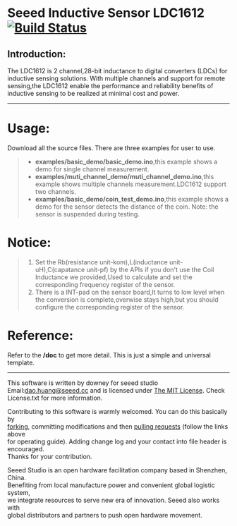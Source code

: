 Seeed Inductive Sensor LDC1612  [![Build Status](https://travis-ci.com/Seeed-Studio/Seeed_LDC1612.svg?branch=master)](https://travis-ci.com/Seeed-Studio/Seeed_LDC1612)
=====================================  


Introduction:  
------------------------  
The LDC1612 is 2 channel,28-bit inductance to digital converters (LDCs) for inductive sensing solutions. With multiple channels and support for remote sensing,the LDC1612 enable the performance and reliability benefits of inductive sensing to be realized at minimal cost and power.  
***



Usage:
==========
Download all the source files.
There are three examples for user to use.
>* **examples/basic_demo/basic_demo.ino**,this example shows a demo for single channel measurement.
>* **examples/muti_channel_demo/muti_channel_demo.ino**,this example shows multiple channels measurement.LDC1612 support two channels.
>* **examples/basic_demo/coin_test_demo.ino**,this example shows a demo for the sensor detects the distance of the coin. Note: the sensor is suspended during testing.


Notice:
============
>1. Set the Rb(resistance unit-kom),L(inductance unit-uH),C(capatance unit-pf) by the APIs if you don't use the Coil Inductance we provided,Used to calculate and set the corresponding frequency register of the sensor.
>2. There is a INT-pad on the sensor board,It turns to low level when the conversion is complete,overwise stays high,but you should configure the corresponding register of the sensor. 


Reference:
===============
Refer to the **/doc** to get more detail.
This is just a simple and universal template.

***
This software is written by downey  for seeed studio<br>
Email:dao.huang@seeed.cc
and is licensed under [The MIT License](http://opensource.org/licenses/mit-license.php). Check License.txt for more information.<br>

Contributing to this software is warmly welcomed. You can do this basically by<br>
[forking](https://help.github.com/articles/fork-a-repo), committing modifications and then [pulling requests](https://help.github.com/articles/using-pull-requests) (follow the links above<br>
for operating guide). Adding change log and your contact into file header is encouraged.<br>
Thanks for your contribution.

Seeed Studio is an open hardware facilitation company based in Shenzhen, China. <br>
Benefiting from local manufacture power and convenient global logistic system, <br>
we integrate resources to serve new era of innovation. Seeed also works with <br>
global distributors and partners to push open hardware movement.<br>
